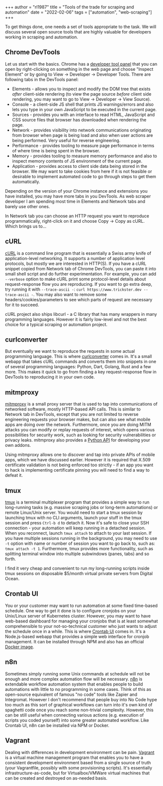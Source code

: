 +++
author = "rl1987"
title = "Tools of the trade for scraping and automation"
date = "2022-02-06"
tags = ["automation", "web-scraping"]
+++

To get things done, one needs a set of tools appropriate to the task. We will discuss several open source
tools that are highly valuable for developers working in scraping and automation.

Chrome DevTools
----------------

Let us start with the basics. Chrome has a [developer tool panel](https://developer.chrome.com/docs/devtools/) 
that you can open by right-clicking on something in the web page and choose "Inspect Element" or by going to 
View -> Developer -> Developer Tools. There are following tabs in the DevTools panel: 

* Elements - allows you to inspect and modify the DOM tree that exists *after* client-side rendering (to view the page source
*before* client side rendering, you may want to go to View -> Developer -> View Source). 
* Console - a client-side JS shell that prints JS warnings/errors and also lets you type in your own JavaScript to be executed in
the current page.
* Sources - provides you with an interface to read HTML, JavaScript and CSS source files that browser has downloaded when
rendering the page.
* Network - provides visibility into network communications originating from browser when page is being load and also when 
user actions are being performed. Very useful for reverse engineering.
* Performance - provides tooling to measure page performance in terms of where time is being spent in the browser.
* Memory - provides tooling to measure memory performance and also to inspect memory contents of JS environment of the current page.
* Application - provides access to client side data being stored in the browser. We may want to take cookies from here if it is
not feasible or desirable to implement automated code to go through steps to get them automatically.

Depending on the version of your Chrome instance and extensions you have installed, you may have more tabs in you DevTools.
As web scraper developer I am spending most time in Elements and Network tabs and barely use other ones.

In Network tab you can choose an HTTP request you want to reproduce programmatically, right-click on it and choose Copy ->
Copy as cURL. Which brings us to...

cURL
----

[cURL](https://curl.se/) is a command line program that is essentially a Swiss army knife of application-level networking. 
It supports a number of application level protocols, but mostly we are interested in HTTP(S). If you have a cURL snippet
copied from Network tab of Chrome DevTools, you can paste it into small shell script and do further experimentation.
For example, you can add `--verbose` option to make cURL print some protocol-level details about request-response flow you are
reproducing. If you want to go extra deep, try running it with `--trace-ascii -`: `curl https://www.trickster.dev --trace-ascii -`.
You may also want to remove some headers/cookies/parameters to see which parts of request are necessary for it to succeed.

cURL project also ships libcurl - a C library that has many wrappers in many programming languages. However it is fairly low-level
and not the best choice for a typical scraping or automation project.

curlconverter
-------------

But eventually we want to reproduce the requests in some actual programming language. This is where 
[curlconverter](https://curlconverter.com/) comes in. It's a small webapp that takes cURL commands and converts them into
snippets in one of several programming languages: Python, Dart, Golang, Rust and a few more. This makes it quick to go from
finding a key request-response flow in DevTools to reproducing it in your own code.

mitmproxy
---------

[mitmproxy](https://mitmproxy.org/) is a small proxy server that is used to tap into communications of networked software,
mostly HTTP-based API calls. This is similar to Network tab in DevTools, except that you are not limited to reverse engineering
requests your browser makes, but can also see what mobile apps are doing over the network. Furthermore, once you are doing
MITM attacks you can modify or replay requests of interest, which opens various possibilities for security work, such as looking
for security vulnerabilities or privacy leaks. mitmproxy also provides a [Python API](https://docs.mitmproxy.org/stable/addons-overview/)
for developing your own addons.

Using mitmproxy allows one to discover and tap into private APIs of mobile apps, which we have discussed earlier. However it is
required that X.509 certificate validation is not being enforced too strictly - if an app you want to hack is implementing
certificate pinning you will need to find a way to defeat it.

tmux
----

[tmux](https://github.com/tmux/tmux) is a terminal multiplexer program that provides a simple way to run long-running tasks
(e.g. massive scraping jobs or long-term automations) or remote Linux/Unix server. You would need to start a tmux session by
launching tmux with no CLI arguments, launch your stuff in the tmux session and press `Ctrl-b d` to detach it. Now it's safe
to close your SSH connection - your automation will keep running in a detached session. When you reconnect, launch 
`tmux attach` to attach to your last session. If you have multiple sessions running in the background, you may need to use
`-t` option with name or number of session you want to go back to, such as: `tmux attach -t 1`. Furthermore, tmux provides
more functionality, such as splitting terminal window into multiple subwindows (panes, tabs) and so forth.

I find it very cheap and convenient to run my long-running scripts inside tmux sessions on disposable $5/month virtual private
servers from Digital Ocean.

Crontab UI
----------

You or your customer may want to run automation at some fixed time-based schedule. One way to get it done is to configure
cronjobs on your Unix/Linux server of Kubernetes cluster. However, you may want to have web-based dashboard for managing
your cronjobs that is at least somewhat comprehensible to your not-so-technical customer who just wants to adjust the schedule
once in a while. This is where [Crontab UI](https://github.com/alseambusher/crontab-ui) comes in. It's a Node.js-based webapp
that provides a simple web interface for cronjob management. It can be installed through NPM and also has an
official [Docker image](https://hub.docker.com/r/alseambusher/crontab-ui).

n8n
---

Sometimes simply running some Unix commands at schedule will not be enough and more complex automation flow will be necessary.
[n8n](https://n8n.io/) is extendable workflow automation system that enables people to build automations with little to no
programming in some cases. Think of this as open-source equivalent of famous "no code" tools like Zapier and Integromat. However
I don't recommend that people buy into No Code hype too much as this sort of graphical workflows can turn into it's own kind of
spaghetti code once you reach some non-trivial complexity. However, this can be still useful when connecting various actions
(e.g. execution of scripts you coded yourself) into some greater automated workflow. Like Crontab UI, n8n can be installed 
via NPM or Docker.


Vagrant
-------

Dealing with differences in development environment can be pain. [Vagrant](https://www.vagrantup.com/) is a virtual machine
management program that enables you to have a consistent development environment based from a single source of truth (your
Vagrantfile, possibly with some provisioning scripts). It's essentially infrastructure-as-code, but for Virtualbox/VMWare 
virtual machines that can be created and destroyed on as-needed basis.


